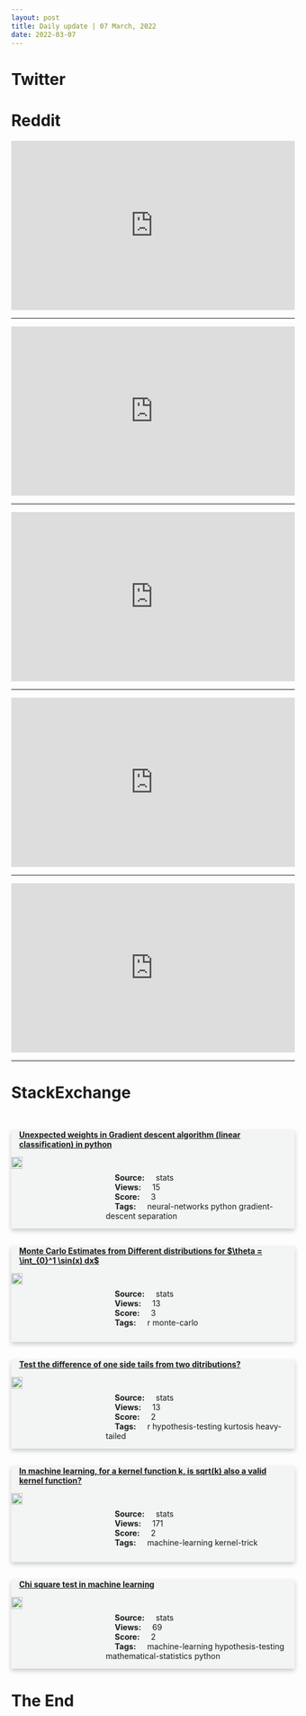 ```yaml
---
layout: post
title: Daily update | 07 March, 2022
date: 2022-03-07
---
```


<script async src="https://platform.twitter.com/widgets.js" charset="utf-8"></script>


<script src='https://storage.ko-fi.com/cdn/scripts/overlay-widget.js'></script>
<script>
  kofiWidgetOverlay.draw('themldojo', {
    'type': 'floating-chat',
    'floating-chat.donateButton.text': 'Support me',
    'floating-chat.donateButton.background-color': '#f45d22',
    'floating-chat.donateButton.text-color': '#fff'
  });
</script>

# Twitter 

<blockquote class="twitter-tweet"><a href="https://twitter.com/KirkDBorne/status/1500313093393551365"></a></blockquote>

<blockquote class="twitter-tweet"><a href="https://twitter.com/NainaChaturved8/status/1500355952192589825"></a></blockquote>

<blockquote class="twitter-tweet"><a href="https://twitter.com/TheSequenceAI/status/1500536544037421058"></a></blockquote>

<blockquote class="twitter-tweet"><a href="https://twitter.com/machinelearnflx/status/1500364594073804802"></a></blockquote>

<blockquote class="twitter-tweet"><a href="https://twitter.com/sh_hameed/status/1500394585675247619"></a></blockquote>

<blockquote class="twitter-tweet"><a href="https://twitter.com/ylecun/status/1500595798731628547"></a></blockquote>

<blockquote class="twitter-tweet"><a href="https://twitter.com/ylecun/status/1500583641465954307"></a></blockquote>

<blockquote class="twitter-tweet"><a href="https://twitter.com/ylecun/status/1500492527991934978"></a></blockquote>

<blockquote class="twitter-tweet"><a href="https://twitter.com/ylecun/status/1500498511497936898"></a></blockquote>

<blockquote class="twitter-tweet"><a href="https://twitter.com/stanfordnlp/status/1500624421647572997"></a></blockquote>

# Reddit 

<iframe id="reddit-embed" src="https://www.redditmedia.com/r/MachineLearning/comments/t7qe6b/r_endtoend_referring_video_object_segmentation?ref_source=embed&amp;ref=share&amp;embed=true" sandbox="allow-scripts allow-same-origin allow-popups" style="border: none;" height="300" width="100%" scrolling="yes"></iframe>
<hr style="width:100%;text-align:left;margin-left:0">
<iframe id="reddit-embed" src="https://www.redditmedia.com/r/datascience/comments/t7shgc/what_made_u_choose_to_be_a_data_analyst_over_a?ref_source=embed&amp;ref=share&amp;embed=true" sandbox="allow-scripts allow-same-origin allow-popups" style="border: none;" height="300" width="100%" scrolling="yes"></iframe>
<hr style="width:100%;text-align:left;margin-left:0">
<iframe id="reddit-embed" src="https://www.redditmedia.com/r/datascience/comments/t7uu0k/my_experience_with_a_ds_bootcamp?ref_source=embed&amp;ref=share&amp;embed=true" sandbox="allow-scripts allow-same-origin allow-popups" style="border: none;" height="300" width="100%" scrolling="yes"></iframe>
<hr style="width:100%;text-align:left;margin-left:0">
<iframe id="reddit-embed" src="https://www.redditmedia.com/r/statistics/comments/t7qics/q_whats_the_best_book_on_experimental_design_im?ref_source=embed&amp;ref=share&amp;embed=true" sandbox="allow-scripts allow-same-origin allow-popups" style="border: none;" height="300" width="100%" scrolling="yes"></iframe>
<hr style="width:100%;text-align:left;margin-left:0">
<iframe id="reddit-embed" src="https://www.redditmedia.com/r/datascience/comments/t88gqh/learning_python_tricks_by_reading_other_peoples?ref_source=embed&amp;ref=share&amp;embed=true" sandbox="allow-scripts allow-same-origin allow-popups" style="border: none;" height="300" width="100%" scrolling="yes"></iframe>
<hr style="width:100%;text-align:left;margin-left:0">

<style>
.card {
box-shadow: 0 4px 8px 0 rgba(0,0,0,0.2);
transition: 0.3s;
width: 100%;
background-color: #F3F4F4;
}
p{
    margin-left:  3em;
    padding-top: 1em;
}
.part2{
    display: grid;
    grid-template-columns: 1fr 3fr;
}
h4{
    margin: 1em;
}

.card:hover {
box-shadow: 0 8px 16px 0 rgba(0,0,0,0.2);
}
b {
padding: 2px 16px;
}
</style>
  
# StackExchange 


  <br>
  <div class="card">
  <h4><a href='https://stats.stackexchange.com/questions/566847/unexpected-weights-in-gradient-descent-algorithm-linear-classification-in-pyth'>Unexpected weights in Gradient descent algorithm (linear classification) in python</a></h4> 
  <div class="part2">
      <img src="https://cdn.sstatic.net/Sites/stats/Img/apple-touch-icon@2.png?v=344f57aa10cc" alt="Img missing!" style="width:40%">
      <p><b>Source:</b> stats<br><b>Views:</b> 15<br><b>Score:</b> 3<br><b>Tags:</b> <span class="badge badge-dark">neural-networks</span> <span class="badge badge-dark">python</span> <span class="badge badge-dark">gradient-descent</span> <span class="badge badge-dark">separation</span></p> 
  </div>
  </div>
      
  <br>
  <div class="card">
  <h4><a href='https://stats.stackexchange.com/questions/566871/monte-carlo-estimates-from-different-distributions-for-theta-int-01-sin'>Monte Carlo Estimates from Different distributions for $\theta = \int_{0}^1 \sin(x) dx$</a></h4> 
  <div class="part2">
      <img src="https://cdn.sstatic.net/Sites/stats/Img/apple-touch-icon@2.png?v=344f57aa10cc" alt="Img missing!" style="width:40%">
      <p><b>Source:</b> stats<br><b>Views:</b> 13<br><b>Score:</b> 3<br><b>Tags:</b> <span class="badge badge-dark">r</span> <span class="badge badge-dark">monte-carlo</span></p> 
  </div>
  </div>
      
  <br>
  <div class="card">
  <h4><a href='https://stats.stackexchange.com/questions/566864/test-the-difference-of-one-side-tails-from-two-ditributions'>Test the difference of one side tails from two ditributions?</a></h4> 
  <div class="part2">
      <img src="https://cdn.sstatic.net/Sites/stats/Img/apple-touch-icon@2.png?v=344f57aa10cc" alt="Img missing!" style="width:40%">
      <p><b>Source:</b> stats<br><b>Views:</b> 13<br><b>Score:</b> 2<br><b>Tags:</b> <span class="badge badge-dark">r</span> <span class="badge badge-dark">hypothesis-testing</span> <span class="badge badge-dark">kurtosis</span> <span class="badge badge-dark">heavy-tailed</span></p> 
  </div>
  </div>
      
  <br>
  <div class="card">
  <h4><a href='https://stats.stackexchange.com/questions/566822/in-machine-learning-for-a-kernel-function-k-is-sqrtk-also-a-valid-kernel-fun'>In machine learning, for a kernel function k, is sqrt(k) also a valid kernel function?</a></h4> 
  <div class="part2">
      <img src="https://cdn.sstatic.net/Sites/stats/Img/apple-touch-icon@2.png?v=344f57aa10cc" alt="Img missing!" style="width:40%">
      <p><b>Source:</b> stats<br><b>Views:</b> 171<br><b>Score:</b> 2<br><b>Tags:</b> <span class="badge badge-dark">machine-learning</span> <span class="badge badge-dark">kernel-trick</span></p> 
  </div>
  </div>
      
  <br>
  <div class="card">
  <h4><a href='https://stats.stackexchange.com/questions/566830/chi-square-test-in-machine-learning'>Chi square test in machine learning</a></h4> 
  <div class="part2">
      <img src="https://cdn.sstatic.net/Sites/stats/Img/apple-touch-icon@2.png?v=344f57aa10cc" alt="Img missing!" style="width:40%">
      <p><b>Source:</b> stats<br><b>Views:</b> 69<br><b>Score:</b> 2<br><b>Tags:</b> <span class="badge badge-dark">machine-learning</span> <span class="badge badge-dark">hypothesis-testing</span> <span class="badge badge-dark">mathematical-statistics</span> <span class="badge badge-dark">python</span></p> 
  </div>
  </div>
      
# The End